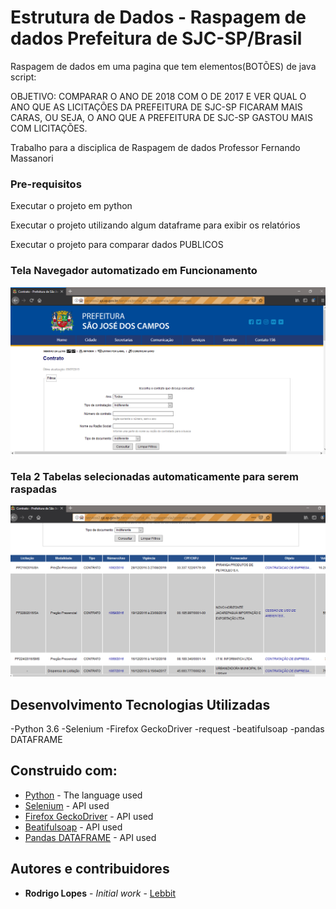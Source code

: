 # Estrutura de Dados - Raspagem de dados Prefeitura de SJC-SP/Brasil

Raspagem de dados em uma pagina que tem elementos(BOTÕES) de java script:

OBJETIVO: COMPARAR O ANO DE 2018 COM O DE 2017 E VER QUAL O ANO QUE AS LICITAÇÕES DA PREFEITURA DE SJC-SP FICARAM
MAIS CARAS, OU SEJA, O ANO QUE A PREFEITURA DE SJC-SP GASTOU MAIS COM LICITAÇÕES.

Trabalho para a disciplica de Raspagem de dados
Professor Fernando Massanori

### Pre-requisitos

Executar o projeto em python

Executar o projeto utilizando algum dataframe para exibir os relatórios

Executar o projeto para comparar dados PUBLICOS


### Tela Navegador automatizado em Funcionamento
![alt text](https://github.com/HammerSteinBrain/WebScraping-Prefeitura-SJC/blob/master/Screenshot_1.png)

### Tela 2 Tabelas selecionadas automaticamente para serem raspadas
![alt text](https://github.com/HammerSteinBrain/WebScraping-Prefeitura-SJC/blob/master/Screenshot_2.png)

## Desenvolvimento Tecnologias Utilizadas
-Python 3.6
-Selenium
-Firefox GeckoDriver
-request
-beatifulsoap
-pandas DATAFRAME

## Construido com:

* [Python](https://www.python.org/doc/) - The language used
* [Selenium](https://www.seleniumhq.org/docs/) - API used
* [Firefox GeckoDriver](https://github.com/mozilla/geckodriver) - API used
* [Beatifulsoap](https://www.crummy.com/software/BeautifulSoup/bs4/doc/) - API used
* [Pandas DATAFRAME](https://pandas.pydata.org/pandas-docs/version/0.23.4/generated/pandas.DataFrame.html) - API used

## Autores e contribuidores

* **Rodrigo Lopes** - *Initial work* - [Lebbit](https://github.com/hammersteinbrain)
